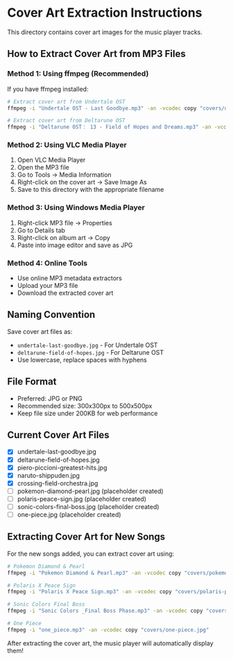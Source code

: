 # Cover Art Extraction Instructions

This directory contains cover art images for the music player tracks.

## How to Extract Cover Art from MP3 Files

### Method 1: Using ffmpeg (Recommended)
If you have ffmpeg installed:

```bash
# Extract cover art from Undertale OST
ffmpeg -i "Undertale OST - Last Goodbye.mp3" -an -vcodec copy "covers/undertale-last-goodbye.jpg"

# Extract cover art from Deltarune OST  
ffmpeg -i "Deltarune OST： 13 - Field of Hopes and Dreams.mp3" -an -vcodec copy "covers/deltarune-field-of-hopes.jpg"
```

### Method 2: Using VLC Media Player
1. Open VLC Media Player
2. Open the MP3 file
3. Go to Tools → Media Information
4. Right-click on the cover art → Save Image As
5. Save to this directory with the appropriate filename

### Method 3: Using Windows Media Player
1. Right-click MP3 file → Properties
2. Go to Details tab
3. Right-click on album art → Copy
4. Paste into image editor and save as JPG

### Method 4: Online Tools
- Use online MP3 metadata extractors
- Upload your MP3 file
- Download the extracted cover art

## Naming Convention
Save cover art files as:
- `undertale-last-goodbye.jpg` - For Undertale OST
- `deltarune-field-of-hopes.jpg` - For Deltarune OST
- Use lowercase, replace spaces with hyphens

## File Format
- Preferred: JPG or PNG
- Recommended size: 300x300px to 500x500px
- Keep file size under 200KB for web performance

## Current Cover Art Files
- [x] undertale-last-goodbye.jpg
- [x] deltarune-field-of-hopes.jpg
- [x] piero-piccioni-greatest-hits.jpg
- [x] naruto-shippuden.jpg
- [x] crossing-field-orchestra.jpg
- [ ] pokemon-diamond-pearl.jpg (placeholder created)
- [ ] polaris-peace-sign.jpg (placeholder created)
- [ ] sonic-colors-final-boss.jpg (placeholder created)
- [ ] one-piece.jpg (placeholder created)

## Extracting Cover Art for New Songs

For the new songs added, you can extract cover art using:

```bash
# Pokemon Diamond & Pearl
ffmpeg -i "Pokemon Diamond & Pearl.mp3" -an -vcodec copy "covers/pokemon-diamond-pearl.jpg"

# Polaris X Peace Sign
ffmpeg -i "Polaris X Peace Sign.mp3" -an -vcodec copy "covers/polaris-peace-sign.jpg"

# Sonic Colors Final Boss
ffmpeg -i "Sonic Colors _Final Boss Phase.mp3" -an -vcodec copy "covers/sonic-colors-final-boss.jpg"

# One Piece
ffmpeg -i "one_piece.mp3" -an -vcodec copy "covers/one-piece.jpg"
```

After extracting the cover art, the music player will automatically display them! 